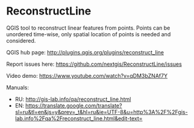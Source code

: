 # ReconstructLine
QGIS tool to reconstruct linear features from points. Points can be unordered time-wise, only spatial location of points is needed and considered.

QGIS hub page: http://plugins.qgis.org/plugins/reconstruct_line

Report issues here: https://github.com/nextgis/ReconstructLine/issues

Video demo: https://www.youtube.com/watch?v=qDM3bZNAf7Y

Manuals:

* RU: http://gis-lab.info/qa/reconstruct_line.html
* EN: https://translate.google.com/translate?sl=ru&tl=en&js=y&prev=_t&hl=ru&ie=UTF-8&u=http%3A%2F%2Fgis-lab.info%2Fqa%2Freconstruct_line.html&edit-text=
